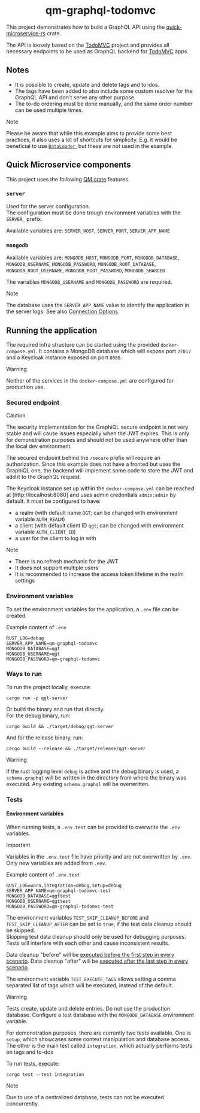 <h1 align="center">qm-graphql-todomvc</h1>

This project demonstrates how to build a GraphQL API using the [quick-microservice-rs][qm-github]
crate.

The API is loosely based on the [TodoMVC][todomvc-spec]
project and provides all necessary endpoints to be used as GraphQL backend for
[TodoMVC][todomvc-spec] apps.

## Notes

- It is possible to create, update and delete tags and to-dos.
- The tags have been added to also include some custom resolver for the GraphQL API and don't serve
  any other purpose.
- The to-do ordering must be done manually, and the same order number can be used multiple times.

> [!NOTE]
> Please be aware that while this example aims to provide some best practices, it also uses a lot of
> shortcuts for simplicity. E.g. it would be beneficial to use
> [`DataLoader`](https://async-graphql.github.io/async-graphql/en/dataloader.html),
> but these are not used in the example.

## Quick Microservice components

This project uses the following [QM crate][qm-crate] features.

### `server`

Used for the server configuration.\
The configuration must be done trough environment variables with the `SERVER_` prefix.

Available variables are: `SERVER_HOST`, `SERVER_PORT`, `SERVER_APP_NAME`

### `mongodb`

Available variables are: `MONGODB_HOST`, `MONGODB_PORT`, `MONGODB_DATABASE`, `MONGODB_USERNAME`,
`MONGODB_PASSWORD`, `MONGODB_ROOT_DATABASE`, `MONGODB_ROOT_USERNAME`, `MONGODB_ROOT_PASSWORD`,
`MONGODB_SHARDED`

The variables `MONGODB_USERNAME` and `MONGODB_PASSWORD` are required.

> [!NOTE]
> The database uses the `SERVER_APP_NAME` value to identify the application in the server logs.
> See also [Connection Options](https://www.mongodb.com/docs/drivers/rust/current/fundamentals/connections/connection-options/#overview)

## Running the application

The required infra structure can be started using the provided `docker-compose.yml`.
It contains a MongoDB database which will expose port `27017` and a Keycloak instance exposed on
port `8080`.

> [!WARNING]
> Neither of the services in the `docker-compose.yml` are configured for production use.

### Secured endpoint

> [!CAUTION]
> The security implementation for the GraphiQL secure endpoint is not very stable and will cause
> issues especially when the JWT expires. This is only for demonstration purposes and should not
> be used anywhere other than the local dev environment.

The secured endpoint behind the `/secure` prefix will require an authorization. Since this example
does not have a fronted but uses the GraphiQL one, the backend will implement some code to store
the JWT and add it to the GraphQL request.

The Keycloak instance set up within the `docker-compose.yml` can be reached at
[http://localhost:8080] and uses admin credentials
`admin:admin` by default. It must be configured to have:

- a realm (with default name `QGT`; can be changed with environment variable `AUTH_REALM`)
- a client (with default client ID `qgt`; can be changed with environment variable `AUTH_CLIENT_ID`)
- a user for the client to log in with

> [!NOTE]
>
> - There is no refresh mechanic for the JWT
> - It does not support multiple users
> - It is recommended to increase the access token lifetime in the realm settings

### Environment variables

To set the environment variables for the application, a `.env` file can be created.

Example content of `.env`

```shell
RUST_LOG=debug
SERVER_APP_NAME=qm-graphql-todomvc
MONGODB_DATABASE=qgt
MONGODB_USERNAME=qgt
MONGODB_PASSWORD=qm-graphql-todomvc
```

### Ways to run

To run the project locally, execute:

```shell
cargo run -p qgt-server
```

Or build the binary and run that directly.\
For the debug binary, run:

```shell
cargo build && ./target/debug/qgt-server
```

And for the release binary, run:

```shell
cargo build --release && ./target/release/qgt-server
```

> [!WARNING]
> If the rust logging level `debug` is active and the debug binary is used, a `schema.graphql` will
> be written in the directory from where the binary was executed. Any existing `schema.graphql`
> will be overwritten.

### Tests

#### Environment variables

When running tests, a `.env.test` can be provided to overwrite the `.env` variables.

> [!IMPORTANT]
> Variables in the `.env.test` file have priority and are not overwritten by `.env`. Only new
> variables are added from `.env`.

Example content of `.env.test`

```shell
RUST_LOG=warn,integration=debug,setup=debug
SERVER_APP_NAME=qm-graphql-todomvc-test
MONGODB_DATABASE=qgttest
MONGODB_USERNAME=qgttest
MONGODB_PASSWORD=qm-graphql-todomvc-test
```

The environment variables `TEST_SKIP_CLEANUP_BEFORE` and `TEST_SKIP_CLEANUP_AFTER` can be set to
`true`, if the test data cleanup should be skipped.\
Skipping test data cleanup should only be used for debugging purposes. Tests will interfere with
each other and cause inconsistent results.

Data cleanup "before" will be [executed before the first step in every scenario](https://cucumber-rs.github.io/cucumber/main/writing/hooks.html#before-hook).
Data cleanup "after" will be [executed after the last step in every scenario](https://cucumber-rs.github.io/cucumber/main/writing/hooks.html#after-hook).

The environment variable `TEST_EXECUTE_TAGS` allows setting a comma separated list of tags which
will be executed, instead of the default.

> [!WARNING]
> Tests create, update and delete entries. Do not use the production database.
> Configure a test database with the `MONGODB_DATABASE` environment variable.

For demonstration purposes, there are currently two tests available.
One is `setup`, which showcases some context manipulation and database access.
The other is the main test called `integration`, which actually performs tests on tags and to-dos

To run tests, execute:

```shell
cargo test --test integration
```

> [!NOTE]
> Due to use of a centralized database, tests can not be executed concurrently.

<!-- link references -->

[todomvc-spec]: https://github.com/tastejs/todomvc/blob/master/app-spec.md#functionality
[qm-github]: https://github.com/hd-gmbh-dev/quick-microservice-rs
[qm-crate]: https://crates.io/crates/qm
